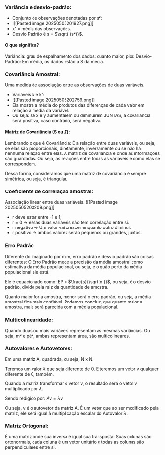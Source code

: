 ### Variância e desvio-padrão:
- Conjunto de observações denotadas por s²:
- ![[Pasted image 20250505201927.png]]
- x' = média das observações.
- Desvio Padrão é s = $\sqrt{  (s²)}$.
#### O que significa?
Variância: grau de espalhamento dos dados: quanto maior, pior.
Desvio-Padrão: Em média, os dados estão a S da media.

### Covariância Amostral:
Uma medida de associação entre as observações de duas variáveis. 
- Variáveis k e k': 
- ![[Pasted image 20250505202759.png]]
- Ela mostra a média do produtos das diferenças de cada valor em relação à media da variável.
- Ou seja: se x e y aumentarem ou diminuírem JUNTAS, a covariância será positiva, caso contrário, será negativa.
#### Matriz de Covariância (S ou $\Sigma$):
Lembrando o que é Covariância: 
É a relação entre duas variáveis, ou seja, se elas são proporcionais, diretamente, inversamente ou se não há nenhuma relação entre elas.
A matriz de covariância é onde as informações são guardadas. Ou seja, as relações entre todas as variáveis e como elas se correspondem.

Dessa forma, consideramos que uma matriz de covariância é sempre simétrica, ou seja, é triangular.

### Coeficiente de correlação amostral:
Associação linear entre duas variáveis. 
![[Pasted image 20250505203209.png]]
- r deve estar entre -1 e 1;
- r = 0 -> essas duas variáveis não tem correlação entre si.
- r negativo -> Um valor vai crescer enquanto outro diminui.
- r positivo -> ambos valores serão pequenos ou grandes, juntos.


### Erro Padrão
Diferente do imaginado por mim, erro padrão e desvio padrão são coisas diferentes:
O Erro Padrão mede a precisão da média amostral como estimativa da média populacional, ou seja, é o quão perto da média populacional ele está.

Ele é equacionado como:
EP = $\frac{s}{\sqrt{n }}$, ou seja, é o desvio padrão, divido pela raiz da quantidade de amostra.

Quanto maior for a amostra, menor será o erro padrão, ou seja, a média amostral fica mais confiável. Podemos concluir, que quanto maior a amostra, mais será parecida com a média populacional.

### Multicolinearidade:
Quando duas ou mais variáveis representam as mesmas variâncias.
Ou seja, m² e pé², ambas representam área, são multicolineares.

### Autovalores e Autovetores:
Em uma matriz A, quadrada, ou seja, N x N.

Teremos um valor $\lambda$ que seja diferente de 0.
E teremos um vetor v qualquer diferente de 0, também.

Quando a matriz transformar o vetor v, o resultado será o vetor v multiplicado por $\lambda$.

Sendo redigido por: $Av = \lambda v$

Ou seja, v é o autovetor da matriz A. É um vetor que ao ser modificado pela matriz, ele será igual à multiplicação escalar do Autovalor $\lambda$.

### Matriz Ortogonal:
É uma matriz onde sua inversa é igual sua transposta:
Suas colunas são ortonormais, cada coluna é um vetor unitário e todas as colunas são perpendiculares entre si.
